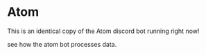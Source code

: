 # Atom
This is an identical copy of the Atom discord bot running right now!

see how the atom bot processes data.
